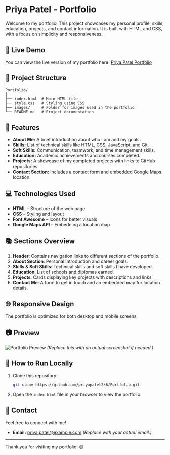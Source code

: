 # Priya Patel - Portfolio

Welcome to my portfolio! This project showcases my personal profile, skills, education, projects, and contact information. It is built with HTML and CSS, with a focus on simplicity and responsiveness.

## 🚀 Live Demo  
You can view the live version of my portfolio here: [Priya Patel Portfolio](https://priyapatel2k6.github.io/Portfolio)

## 📂 Project Structure

```
Portfolio/
│
├── index.html  # Main HTML file
├── style.css   # Styling using CSS
├── images/     # Folder for images used in the portfolio
└── README.md   # Project documentation
```

## 🌟 Features  
- **About Me:** A brief introduction about who I am and my goals.  
- **Skills:** List of technical skills like HTML, CSS, JavaScript, and Git.  
- **Soft Skills:** Communication, teamwork, and time management skills.  
- **Education:** Academic achievements and courses completed.  
- **Projects:** A showcase of my completed projects with links to GitHub repositories.  
- **Contact Section:** Includes a contact form and embedded Google Maps location.  

## 💻 Technologies Used  
- **HTML** – Structure of the web page  
- **CSS** – Styling and layout  
- **Font Awesome** – Icons for better visuals  
- **Google Maps API** – Embedding a location map  

## 📚 Sections Overview  
1. **Header**: Contains navigation links to different sections of the portfolio.  
2. **About Section**: Personal introduction and career goals.  
3. **Skills & Soft Skills**: Technical skills and soft skills I have developed.  
4. **Education**: List of schools and diplomas earned.  
5. **Projects**: Cards displaying key projects with descriptions and links.  
6. **Contact Me**: A form to get in touch and an embedded map for location details.

## 🌐 Responsive Design  
The portfolio is optimized for both desktop and mobile screens.  

## 📷 Preview  
![Portfolio Preview](images/preview.jpg) *(Replace this with an actual screenshot if needed.)*

## 🔗 How to Run Locally  
1. Clone this repository:  
   ```bash
   git clone https://github.com/priyapatel2k6/Portfolio.git
   ```
2. Open the `index.html` file in your browser to view the portfolio.

## 📩 Contact  
Feel free to connect with me!  
- **Email:** priya.patel@example.com *(Replace with your actual email.)*  

---

Thank you for visiting my portfolio! 😊
```
